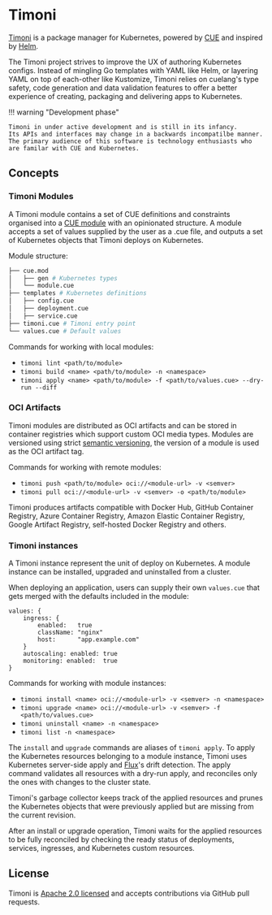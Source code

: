 # Timoni

[Timoni](https://github.com/stefanprodan/timoni) is a package manager for Kubernetes,
powered by [CUE](https://cuelang.org/)
and inspired by [Helm](https://helm.sh/).

The Timoni project strives to improve the UX of authoring Kubernetes configs.
Instead of mingling Go templates with YAML like Helm,
or layering YAML on top of each-other like Kustomize,
Timoni relies on cuelang's type safety, code generation and data validation features
to offer a better experience of creating, packaging and delivering apps to Kubernetes.

!!! warning "Development phase"

    Timoni in under active development and is still in its infancy.
    Its APIs and interfaces may change in a backwards incompatilbe manner.
    The primary audience of this software is technology enthusiasts who are familar with CUE and Kubernetes.

## Concepts

### Timoni Modules

A Timoni module contains a set of CUE definitions and constraints organised
into a [CUE module](https://cuelang.org/docs/concepts/packages/)
with an opinionated structure.
A module accepts a set of values supplied by the user as a .cue file,
and outputs a set of Kubernetes objects that Timoni deploys on Kubernetes.

Module structure:
```sh
├── cue.mod
│   ├── gen # Kubernetes types
│   └── module.cue
├── templates # Kubernetes definitions
│   ├── config.cue
│   ├── deployment.cue
│   ├── service.cue
├── timoni.cue # Timoni entry point
└── values.cue # Default values
```

Commands for working with local modules:

- `timoni lint <path/to/module>`
- `timoni build <name> <path/to/module> -n <namespace>`
- `timoni apply <name> <path/to/module> -f <path/to/values.cue> --dry-run --diff`

### OCI Artifacts

Timoni modules are distributed as OCI artifacts and can be stored in container registries
which support custom OCI media types.
Modules are versioned using strict [semantic versioning](https://semver.org/),
the version of a module is used as the OCI artifact tag.

Commands for working with remote modules:

- `timoni push <path/to/module> oci://<module-url> -v <semver>`
- `timoni pull oci://<module-url> -v <semver> -o <path/to/module>`

Timoni produces artifacts compatible with Docker Hub, GitHub Container Registry,
Azure Container Registry, Amazon Elastic Container Registry, Google Artifact Registry,
self-hosted Docker Registry and others.

### Timoni instances

A Timoni instance represent the unit of deploy on Kubernetes. A module instance
can be installed, upgraded and uninstalled from a cluster.

When deploying an application, users can supply their own `values.cue`
that gets merged with the defaults included in the module:

```cue
values: {
	ingress: {
		enabled:   true
		className: "nginx"
		host:      "app.example.com"
	}
	autoscaling: enabled: true
	monitoring: enabled:  true
}
```

Commands for working with module instances:

- `timoni install <name> oci://<module-url> -v <semver> -n <namespace>`
- `timoni upgrade <name> oci://<module-url> -v <semver> -f <path/to/values.cue>`
- `timoni uninstall <name> -n <namespace>`
- `timoni list -n <namespace>`

The `install` and `upgrade` commands are aliases of `timoni apply`.
To apply the Kubernetes resources belonging to a module instance,
Timoni uses Kubernetes server-side apply and
[Flux](https://fluxcd.io)'s drift detection.
The apply command validates all resources with a dry-run apply,
and reconciles only the ones with changes to the cluster state.

Timoni's garbage collector keeps track of the applied resources
and prunes the Kubernetes objects that were previously applied
but are missing from the current revision.

After an install or upgrade operation, Timoni waits for the
applied resources to be fully reconciled by checking the ready status
of deployments, services, ingresses, and Kubernetes custom resources.

## License

Timoni is [Apache 2.0 licensed](https://github.com/stefanprodan/timoni/blob/main/LICENSE)
and accepts contributions via GitHub pull requests.
